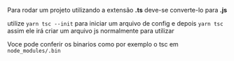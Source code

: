 Para rodar um projeto utilizando a extensão **.ts**
deve-se converte-lo para **.js**

utilize ```yarn tsc --init``` para iniciar um arquivo de config e depois  ```yarn tsc```
assim ele irá criar um arquivo js normalmente para utilizar

Voce pode conferir os binarios como por exemplo o tsc em ```node_modules/.bin```

